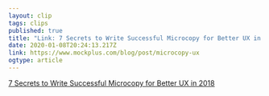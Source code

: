 ```yaml
---
layout: clip 
tags: clips 
published: true 
title: "Link: 7 Secrets to Write Successful Microcopy for Better UX in 2018" 
date: 2020-01-08T20:24:13.217Z 
link: https://www.mockplus.com/blog/post/microcopy-ux 
ogtype: article 
---
```

[7 Secrets to Write Successful Microcopy for Better UX in 2018](https://www.mockplus.com/blog/post/microcopy-ux) 
